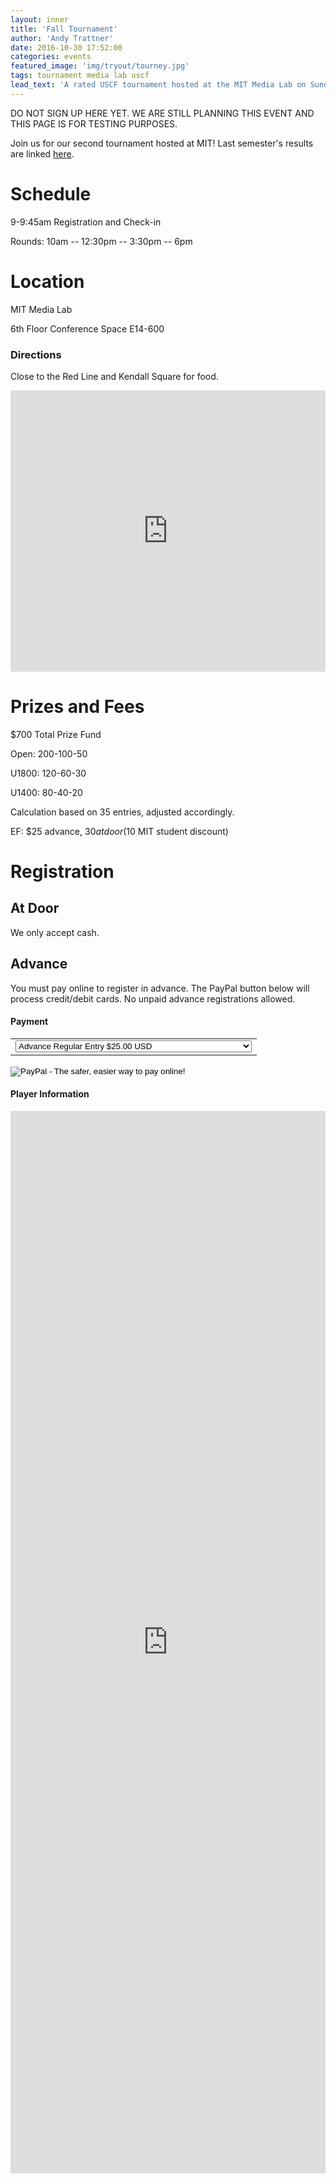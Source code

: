 ```yaml
---
layout: inner
title: 'Fall Tournament'
author: 'Andy Trattner'
date: 2016-10-30 17:52:00
categories: events
featured_image: 'img/tryout/tourney.jpg'
tags: tournament media lab uscf
lead_text: 'A rated USCF tournament hosted at the MIT Media Lab on Sunday November 13.'
---
```


DO NOT SIGN UP HERE YET. WE ARE STILL PLANNING THIS EVENT AND THIS PAGE IS FOR TESTING PURPOSES.

Join us for our second tournament hosted at MIT! Last semester's results are linked [here](http://www.uschess.org/msa/XtblMain.php?201604176202-14538125).

# Schedule

9-9:45am Registration and Check-in

Rounds: 10am -- 12:30pm -- 3:30pm -- 6pm


# Location

MIT Media Lab

6th Floor Conference Space E14-600

### Directions

Close to the Red Line and Kendall Square for food.

  <iframe src="https://www.google.com/maps/embed?pb=!1m18!1m12!1m3!1d2948.1633937574825!2d-71.08945268454367!3d42.360356979186875!2m3!1f0!2f0!3f0!3m2!1i1024!2i768!4f13.1!3m3!1m2!1s0x89e370a8b0f310c5%3A0x1a26a6e6bd5f8030!2sMIT+Media+Lab!5e0!3m2!1sen!2sus!4v1477864807255" width="100%" height="450" frameborder="0" markdown="1" style="border:0" allowfullscreen></iframe>


# Prizes and Fees

$700 Total Prize Fund

Open: 200-100-50

U1800: 120-60-30

U1400: 80-40-20

Calculation based on 35 entries, adjusted accordingly.

EF: $25 advance, $30 at door ($10 MIT student discount)

# Registration

## At Door

We only accept cash.

## Advance

You must pay online to register in advance. The PayPal button below will process credit/debit cards. No unpaid advance registrations allowed.

#### Payment

<form action="https://www.paypal.com/cgi-bin/webscr" method="post" markdown="1" target="_top"> <input type="hidden" name="cmd" value="_s-xclick" markdown="1"> <input type="hidden" name="hosted_button_id" value="WGFASEJXTURRJ" markdown="1"> <table markdown="1"><tr markdown="1"><td markdown="1"><select name="os0" markdown="1"><option value="Advance Regular Entry" markdown="1"> Advance Regular Entry $25.00 USD </option><option value="Advance MIT Student Entry (requires kerberos)" markdown="1"> Advance MIT Student Entry (requires kerberos) $15.00 USD </option></select></table> <input type="hidden" name="currency_code" markdown="1" value="USD"> <input type="image" markdown="1" src="https://www.paypalobjects.com/en_US/i/btn/btn_paynowCC_LG.gif" border="0" name="submit" alt="PayPal - The safer, easier way to pay online!"> <img alt="" markdown="1" border="0" src="https://www.paypalobjects.com/en_US/i/scr/pixel.gif" width="1" markdown="1" height="1"/></form>

#### Player Information

<iframe src="https://docs.google.com/forms/d/e/1FAIpQLScid7U_TSodICQAVSq_Z62cOPxCKSWVDzV5013lZ05SdlDeXA/viewform?embedded=true" width="100%" height="1700" frameborder="0" marginheight="0" markdown="1" marginwidth="0">Loading...</iframe>

